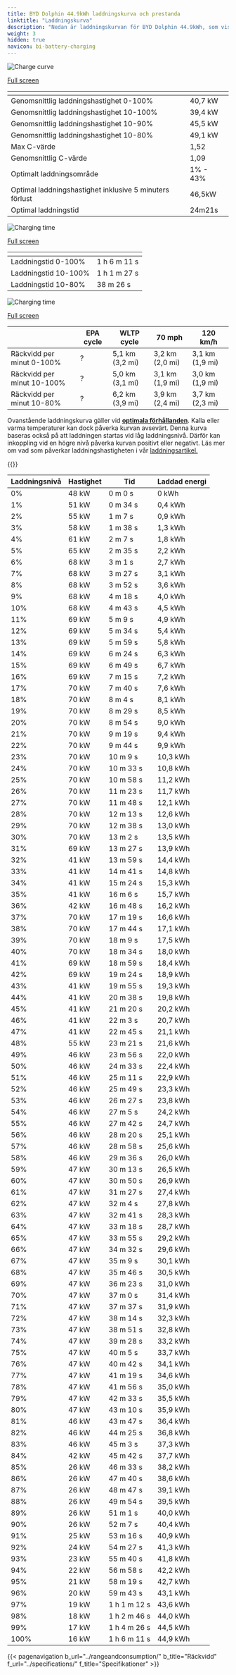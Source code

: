```yaml
---
title: BYD Dolphin 44.9kWh laddningskurva och prestanda
linktitle: "Laddningskurva"
description: "Nedan är laddningskurvan för BYD Dolphin 44.9kWh, som visar laddningshastigheten vid olika batterinivåer. Dessutom ger grafer för räckvidd och tid omfattande detaljer om laddningsprestanda."
weight: 3
hidden: true
navicon: bi-battery-charging
---
```

<!-- markdownlint-disable MD033 -->
<!-- markdownlint-disable MD010 -->
<img src="/images/nb-NO/models/byd/dolphin/dolphin_44.9kwh/chargingcurve.svg" alt="Charge curve" class="img-fluid">

[Full screen](/images/nb-NO/models/byd/dolphin/dolphin_44.9kwh/chargingcurve.svg)


<div class="table-responsive">
<table class="table table-striped border">
	<thead>
		<tr>
			<th>
			</th>
			<th>
			</th>
		</tr>
	</thead>
	<tbody>
		<tr>
			<td>
				Genomsnittlig laddningshastighet 0-100%
			</td>
			<td>
				40,7 kW
			</td>
		</tr>
		<tr>
			<td>
				Genomsnittlig laddningshastighet 10-100%
			</td>
			<td>
				39,4 kW
			</td>
		</tr>
		<tr>
			<td>
				Genomsnittlig laddningshastighet 10-90%
			</td>
			<td>
				45,5 kW
			</td>
		</tr>
		<tr>
			<td>
				Genomsnittlig laddningshastighet 10-80%
			</td>
			<td>
				49,1 kW
			</td>
		</tr>
		<tr>
			<td>
				Max C-värde
			</td>
			<td>
				1,52
			</td>
		</tr>
		<tr>
			<td>
				Genomsnittlig C-värde
			</td>
			<td>
				1,09
			</td>
		</tr>
		<tr>
			<td>
				Optimalt laddningsområde
			</td>
			<td>
				1% - 43%
			</td>
		</tr>
		<tr>
			<td>
				Optimal laddningshastighet inklusive 5 minuters förlust
			</td>
			<td>
				46,5kW
			</td>
		</tr>
		<tr>
			<td>
				Optimal laddningstid
			</td>
			<td>
				24m21s
			</td>
		</tr>
	</tbody>
</table>
</div>
<img src="/images/nb-NO/models/byd/dolphin/dolphin_44.9kwh/chargingtime.svg" alt="Charging time" class="img-fluid">

[Full screen](/images/nb-NO/models/byd/dolphin/dolphin_44.9kwh/chargingtime.svg)
<div class="table-responsive">
<table class="table table-striped border">
	<thead>
		<tr>
			<th>
			</th>
			<th>
			</th>
		</tr>
	</thead>
	<tbody>
		<tr>
			<td>
				Laddningstid 0-100%
			</td>
			<td>
				1 h 6 m 11 s
			</td>
		</tr>
		<tr>
			<td>
				Laddningstid 10-100%
			</td>
			<td>
				1 h 1 m 27 s
			</td>
		</tr>
		<tr>
			<td>
				Laddningstid 10-80%
			</td>
			<td>
				 38 m 26 s
			</td>
		</tr>
	</tbody>
</table>
</div>
<img src="/images/nb-NO/models/byd/dolphin/dolphin_44.9kwh/chargerangespeed.svg" alt="Charging time" class="img-fluid">

[Full screen](/images/nb-NO/models/byd/dolphin/dolphin_44.9kwh/chargerangespeed.svg)
<div class="table-responsive">
<table class="table table-striped border">
	<thead>
		<tr>
			<th>
			</th>
			<th>
				EPA cycle
			</th>
			<th>
				WLTP cycle
			</th>
			<th>
				70 mph
			</th>
			<th>
				120 km/h
			</th>
		</tr>
	</thead>
	<tbody>
		<tr>
			<td>
				Räckvidd per minut 0-100%
			</td>
			<td>
				?
			</td>
			<td>
				5,1 km (3,2 mi)
			</td>
			<td>
				3,2 km (2,0 mi)
			</td>
			<td>
				3,1 km (1,9 mi)
			</td>
		</tr>
		<tr>
			<td>
				Räckvidd per minut 10-100%
			</td>
			<td>
				?
			</td>
			<td>
				5,0 km (3,1 mi)
			</td>
			<td>
				3,1 km (1,9 mi)
			</td>
			<td>
				3,0 km (1,9 mi)
			</td>
		</tr>
		<tr>
			<td>
				Räckvidd per minut 10-80%
			</td>
			<td>
				?
			</td>
			<td>
				6,2 km (3,9 mi)
			</td>
			<td>
				3,9 km (2,4 mi)
			</td>
			<td>
				3,7 km (2,3 mi)
			</td>
		</tr>
	</tbody>
</table>
</div>


Ovanstående laddningskurva gäller vid **[optimala förhållanden](../../../../../technology/battery/charging/#temperature)**. Kalla eller varma temperaturer kan dock påverka kurvan avsevärt. Denna kurva baseras också på att laddningen startas vid låg laddningsnivå. Därför kan inkoppling vid en högre nivå påverka kurvan positivt eller negativt. Läs mer om vad som påverkar laddningshastigheten i vår [laddningsartikel.](../../../../../technology/battery/charging/)


{{<evkxdisplayaddarticle />}}
<div class="table-responsive">
<table class="table table-striped border">
	<thead>
		<tr>
			<th>
				Laddningsnivå
			</th>
			<th>
				Hastighet
			</th>
			<th>
				Tid
			</th>
			<th>
				Laddad energi
			</th>
		</tr>
	</thead>
	<tbody>
		<tr>
			<td>
				0%
			</td>
			<td>
				48 kW
			</td>
			<td>
				 0 m 0 s
			</td>
			<td>
				0 kWh
			</td>
		</tr>
		<tr>
			<td>
				1%
			</td>
			<td>
				51 kW
			</td>
			<td>
				 0 m 34 s
			</td>
			<td>
				0,4 kWh
			</td>
		</tr>
		<tr>
			<td>
				2%
			</td>
			<td>
				55 kW
			</td>
			<td>
				 1 m 7 s
			</td>
			<td>
				0,9 kWh
			</td>
		</tr>
		<tr>
			<td>
				3%
			</td>
			<td>
				58 kW
			</td>
			<td>
				 1 m 38 s
			</td>
			<td>
				1,3 kWh
			</td>
		</tr>
		<tr>
			<td>
				4%
			</td>
			<td>
				61 kW
			</td>
			<td>
				 2 m 7 s
			</td>
			<td>
				1,8 kWh
			</td>
		</tr>
		<tr>
			<td>
				5%
			</td>
			<td>
				65 kW
			</td>
			<td>
				 2 m 35 s
			</td>
			<td>
				2,2 kWh
			</td>
		</tr>
		<tr>
			<td>
				6%
			</td>
			<td>
				68 kW
			</td>
			<td>
				 3 m 1 s
			</td>
			<td>
				2,7 kWh
			</td>
		</tr>
		<tr>
			<td>
				7%
			</td>
			<td>
				68 kW
			</td>
			<td>
				 3 m 27 s
			</td>
			<td>
				3,1 kWh
			</td>
		</tr>
		<tr>
			<td>
				8%
			</td>
			<td>
				68 kW
			</td>
			<td>
				 3 m 52 s
			</td>
			<td>
				3,6 kWh
			</td>
		</tr>
		<tr>
			<td>
				9%
			</td>
			<td>
				68 kW
			</td>
			<td>
				 4 m 18 s
			</td>
			<td>
				4,0 kWh
			</td>
		</tr>
		<tr>
			<td>
				10%
			</td>
			<td>
				68 kW
			</td>
			<td>
				 4 m 43 s
			</td>
			<td>
				4,5 kWh
			</td>
		</tr>
		<tr>
			<td>
				11%
			</td>
			<td>
				69 kW
			</td>
			<td>
				 5 m 9 s
			</td>
			<td>
				4,9 kWh
			</td>
		</tr>
		<tr>
			<td>
				12%
			</td>
			<td>
				69 kW
			</td>
			<td>
				 5 m 34 s
			</td>
			<td>
				5,4 kWh
			</td>
		</tr>
		<tr>
			<td>
				13%
			</td>
			<td>
				69 kW
			</td>
			<td>
				 5 m 59 s
			</td>
			<td>
				5,8 kWh
			</td>
		</tr>
		<tr>
			<td>
				14%
			</td>
			<td>
				69 kW
			</td>
			<td>
				 6 m 24 s
			</td>
			<td>
				6,3 kWh
			</td>
		</tr>
		<tr>
			<td>
				15%
			</td>
			<td>
				69 kW
			</td>
			<td>
				 6 m 49 s
			</td>
			<td>
				6,7 kWh
			</td>
		</tr>
		<tr>
			<td>
				16%
			</td>
			<td>
				69 kW
			</td>
			<td>
				 7 m 15 s
			</td>
			<td>
				7,2 kWh
			</td>
		</tr>
		<tr>
			<td>
				17%
			</td>
			<td>
				70 kW
			</td>
			<td>
				 7 m 40 s
			</td>
			<td>
				7,6 kWh
			</td>
		</tr>
		<tr>
			<td>
				18%
			</td>
			<td>
				70 kW
			</td>
			<td>
				 8 m 4 s
			</td>
			<td>
				8,1 kWh
			</td>
		</tr>
		<tr>
			<td>
				19%
			</td>
			<td>
				70 kW
			</td>
			<td>
				 8 m 29 s
			</td>
			<td>
				8,5 kWh
			</td>
		</tr>
		<tr>
			<td>
				20%
			</td>
			<td>
				70 kW
			</td>
			<td>
				 8 m 54 s
			</td>
			<td>
				9,0 kWh
			</td>
		</tr>
		<tr>
			<td>
				21%
			</td>
			<td>
				70 kW
			</td>
			<td>
				 9 m 19 s
			</td>
			<td>
				9,4 kWh
			</td>
		</tr>
		<tr>
			<td>
				22%
			</td>
			<td>
				70 kW
			</td>
			<td>
				 9 m 44 s
			</td>
			<td>
				9,9 kWh
			</td>
		</tr>
		<tr>
			<td>
				23%
			</td>
			<td>
				70 kW
			</td>
			<td>
				 10 m 9 s
			</td>
			<td>
				10,3 kWh
			</td>
		</tr>
		<tr>
			<td>
				24%
			</td>
			<td>
				70 kW
			</td>
			<td>
				 10 m 33 s
			</td>
			<td>
				10,8 kWh
			</td>
		</tr>
		<tr>
			<td>
				25%
			</td>
			<td>
				70 kW
			</td>
			<td>
				 10 m 58 s
			</td>
			<td>
				11,2 kWh
			</td>
		</tr>
		<tr>
			<td>
				26%
			</td>
			<td>
				70 kW
			</td>
			<td>
				 11 m 23 s
			</td>
			<td>
				11,7 kWh
			</td>
		</tr>
		<tr>
			<td>
				27%
			</td>
			<td>
				70 kW
			</td>
			<td>
				 11 m 48 s
			</td>
			<td>
				12,1 kWh
			</td>
		</tr>
		<tr>
			<td>
				28%
			</td>
			<td>
				70 kW
			</td>
			<td>
				 12 m 13 s
			</td>
			<td>
				12,6 kWh
			</td>
		</tr>
		<tr>
			<td>
				29%
			</td>
			<td>
				70 kW
			</td>
			<td>
				 12 m 38 s
			</td>
			<td>
				13,0 kWh
			</td>
		</tr>
		<tr>
			<td>
				30%
			</td>
			<td>
				70 kW
			</td>
			<td>
				 13 m 2 s
			</td>
			<td>
				13,5 kWh
			</td>
		</tr>
		<tr>
			<td>
				31%
			</td>
			<td>
				69 kW
			</td>
			<td>
				 13 m 27 s
			</td>
			<td>
				13,9 kWh
			</td>
		</tr>
		<tr>
			<td>
				32%
			</td>
			<td>
				41 kW
			</td>
			<td>
				 13 m 59 s
			</td>
			<td>
				14,4 kWh
			</td>
		</tr>
		<tr>
			<td>
				33%
			</td>
			<td>
				41 kW
			</td>
			<td>
				 14 m 41 s
			</td>
			<td>
				14,8 kWh
			</td>
		</tr>
		<tr>
			<td>
				34%
			</td>
			<td>
				41 kW
			</td>
			<td>
				 15 m 24 s
			</td>
			<td>
				15,3 kWh
			</td>
		</tr>
		<tr>
			<td>
				35%
			</td>
			<td>
				41 kW
			</td>
			<td>
				 16 m 6 s
			</td>
			<td>
				15,7 kWh
			</td>
		</tr>
		<tr>
			<td>
				36%
			</td>
			<td>
				42 kW
			</td>
			<td>
				 16 m 48 s
			</td>
			<td>
				16,2 kWh
			</td>
		</tr>
		<tr>
			<td>
				37%
			</td>
			<td>
				70 kW
			</td>
			<td>
				 17 m 19 s
			</td>
			<td>
				16,6 kWh
			</td>
		</tr>
		<tr>
			<td>
				38%
			</td>
			<td>
				70 kW
			</td>
			<td>
				 17 m 44 s
			</td>
			<td>
				17,1 kWh
			</td>
		</tr>
		<tr>
			<td>
				39%
			</td>
			<td>
				70 kW
			</td>
			<td>
				 18 m 9 s
			</td>
			<td>
				17,5 kWh
			</td>
		</tr>
		<tr>
			<td>
				40%
			</td>
			<td>
				70 kW
			</td>
			<td>
				 18 m 34 s
			</td>
			<td>
				18,0 kWh
			</td>
		</tr>
		<tr>
			<td>
				41%
			</td>
			<td>
				69 kW
			</td>
			<td>
				 18 m 59 s
			</td>
			<td>
				18,4 kWh
			</td>
		</tr>
		<tr>
			<td>
				42%
			</td>
			<td>
				69 kW
			</td>
			<td>
				 19 m 24 s
			</td>
			<td>
				18,9 kWh
			</td>
		</tr>
		<tr>
			<td>
				43%
			</td>
			<td>
				41 kW
			</td>
			<td>
				 19 m 55 s
			</td>
			<td>
				19,3 kWh
			</td>
		</tr>
		<tr>
			<td>
				44%
			</td>
			<td>
				41 kW
			</td>
			<td>
				 20 m 38 s
			</td>
			<td>
				19,8 kWh
			</td>
		</tr>
		<tr>
			<td>
				45%
			</td>
			<td>
				41 kW
			</td>
			<td>
				 21 m 20 s
			</td>
			<td>
				20,2 kWh
			</td>
		</tr>
		<tr>
			<td>
				46%
			</td>
			<td>
				41 kW
			</td>
			<td>
				 22 m 3 s
			</td>
			<td>
				20,7 kWh
			</td>
		</tr>
		<tr>
			<td>
				47%
			</td>
			<td>
				41 kW
			</td>
			<td>
				 22 m 45 s
			</td>
			<td>
				21,1 kWh
			</td>
		</tr>
		<tr>
			<td>
				48%
			</td>
			<td>
				55 kW
			</td>
			<td>
				 23 m 21 s
			</td>
			<td>
				21,6 kWh
			</td>
		</tr>
		<tr>
			<td>
				49%
			</td>
			<td>
				46 kW
			</td>
			<td>
				 23 m 56 s
			</td>
			<td>
				22,0 kWh
			</td>
		</tr>
		<tr>
			<td>
				50%
			</td>
			<td>
				46 kW
			</td>
			<td>
				 24 m 33 s
			</td>
			<td>
				22,4 kWh
			</td>
		</tr>
		<tr>
			<td>
				51%
			</td>
			<td>
				46 kW
			</td>
			<td>
				 25 m 11 s
			</td>
			<td>
				22,9 kWh
			</td>
		</tr>
		<tr>
			<td>
				52%
			</td>
			<td>
				46 kW
			</td>
			<td>
				 25 m 49 s
			</td>
			<td>
				23,3 kWh
			</td>
		</tr>
		<tr>
			<td>
				53%
			</td>
			<td>
				46 kW
			</td>
			<td>
				 26 m 27 s
			</td>
			<td>
				23,8 kWh
			</td>
		</tr>
		<tr>
			<td>
				54%
			</td>
			<td>
				46 kW
			</td>
			<td>
				 27 m 5 s
			</td>
			<td>
				24,2 kWh
			</td>
		</tr>
		<tr>
			<td>
				55%
			</td>
			<td>
				46 kW
			</td>
			<td>
				 27 m 42 s
			</td>
			<td>
				24,7 kWh
			</td>
		</tr>
		<tr>
			<td>
				56%
			</td>
			<td>
				46 kW
			</td>
			<td>
				 28 m 20 s
			</td>
			<td>
				25,1 kWh
			</td>
		</tr>
		<tr>
			<td>
				57%
			</td>
			<td>
				46 kW
			</td>
			<td>
				 28 m 58 s
			</td>
			<td>
				25,6 kWh
			</td>
		</tr>
		<tr>
			<td>
				58%
			</td>
			<td>
				46 kW
			</td>
			<td>
				 29 m 36 s
			</td>
			<td>
				26,0 kWh
			</td>
		</tr>
		<tr>
			<td>
				59%
			</td>
			<td>
				47 kW
			</td>
			<td>
				 30 m 13 s
			</td>
			<td>
				26,5 kWh
			</td>
		</tr>
		<tr>
			<td>
				60%
			</td>
			<td>
				47 kW
			</td>
			<td>
				 30 m 50 s
			</td>
			<td>
				26,9 kWh
			</td>
		</tr>
		<tr>
			<td>
				61%
			</td>
			<td>
				47 kW
			</td>
			<td>
				 31 m 27 s
			</td>
			<td>
				27,4 kWh
			</td>
		</tr>
		<tr>
			<td>
				62%
			</td>
			<td>
				47 kW
			</td>
			<td>
				 32 m 4 s
			</td>
			<td>
				27,8 kWh
			</td>
		</tr>
		<tr>
			<td>
				63%
			</td>
			<td>
				47 kW
			</td>
			<td>
				 32 m 41 s
			</td>
			<td>
				28,3 kWh
			</td>
		</tr>
		<tr>
			<td>
				64%
			</td>
			<td>
				47 kW
			</td>
			<td>
				 33 m 18 s
			</td>
			<td>
				28,7 kWh
			</td>
		</tr>
		<tr>
			<td>
				65%
			</td>
			<td>
				47 kW
			</td>
			<td>
				 33 m 55 s
			</td>
			<td>
				29,2 kWh
			</td>
		</tr>
		<tr>
			<td>
				66%
			</td>
			<td>
				47 kW
			</td>
			<td>
				 34 m 32 s
			</td>
			<td>
				29,6 kWh
			</td>
		</tr>
		<tr>
			<td>
				67%
			</td>
			<td>
				47 kW
			</td>
			<td>
				 35 m 9 s
			</td>
			<td>
				30,1 kWh
			</td>
		</tr>
		<tr>
			<td>
				68%
			</td>
			<td>
				47 kW
			</td>
			<td>
				 35 m 46 s
			</td>
			<td>
				30,5 kWh
			</td>
		</tr>
		<tr>
			<td>
				69%
			</td>
			<td>
				47 kW
			</td>
			<td>
				 36 m 23 s
			</td>
			<td>
				31,0 kWh
			</td>
		</tr>
		<tr>
			<td>
				70%
			</td>
			<td>
				47 kW
			</td>
			<td>
				 37 m 0 s
			</td>
			<td>
				31,4 kWh
			</td>
		</tr>
		<tr>
			<td>
				71%
			</td>
			<td>
				47 kW
			</td>
			<td>
				 37 m 37 s
			</td>
			<td>
				31,9 kWh
			</td>
		</tr>
		<tr>
			<td>
				72%
			</td>
			<td>
				47 kW
			</td>
			<td>
				 38 m 14 s
			</td>
			<td>
				32,3 kWh
			</td>
		</tr>
		<tr>
			<td>
				73%
			</td>
			<td>
				47 kW
			</td>
			<td>
				 38 m 51 s
			</td>
			<td>
				32,8 kWh
			</td>
		</tr>
		<tr>
			<td>
				74%
			</td>
			<td>
				47 kW
			</td>
			<td>
				 39 m 28 s
			</td>
			<td>
				33,2 kWh
			</td>
		</tr>
		<tr>
			<td>
				75%
			</td>
			<td>
				47 kW
			</td>
			<td>
				 40 m 5 s
			</td>
			<td>
				33,7 kWh
			</td>
		</tr>
		<tr>
			<td>
				76%
			</td>
			<td>
				47 kW
			</td>
			<td>
				 40 m 42 s
			</td>
			<td>
				34,1 kWh
			</td>
		</tr>
		<tr>
			<td>
				77%
			</td>
			<td>
				47 kW
			</td>
			<td>
				 41 m 19 s
			</td>
			<td>
				34,6 kWh
			</td>
		</tr>
		<tr>
			<td>
				78%
			</td>
			<td>
				47 kW
			</td>
			<td>
				 41 m 56 s
			</td>
			<td>
				35,0 kWh
			</td>
		</tr>
		<tr>
			<td>
				79%
			</td>
			<td>
				47 kW
			</td>
			<td>
				 42 m 33 s
			</td>
			<td>
				35,5 kWh
			</td>
		</tr>
		<tr>
			<td>
				80%
			</td>
			<td>
				47 kW
			</td>
			<td>
				 43 m 10 s
			</td>
			<td>
				35,9 kWh
			</td>
		</tr>
		<tr>
			<td>
				81%
			</td>
			<td>
				46 kW
			</td>
			<td>
				 43 m 47 s
			</td>
			<td>
				36,4 kWh
			</td>
		</tr>
		<tr>
			<td>
				82%
			</td>
			<td>
				46 kW
			</td>
			<td>
				 44 m 25 s
			</td>
			<td>
				36,8 kWh
			</td>
		</tr>
		<tr>
			<td>
				83%
			</td>
			<td>
				46 kW
			</td>
			<td>
				 45 m 3 s
			</td>
			<td>
				37,3 kWh
			</td>
		</tr>
		<tr>
			<td>
				84%
			</td>
			<td>
				42 kW
			</td>
			<td>
				 45 m 42 s
			</td>
			<td>
				37,7 kWh
			</td>
		</tr>
		<tr>
			<td>
				85%
			</td>
			<td>
				26 kW
			</td>
			<td>
				 46 m 33 s
			</td>
			<td>
				38,2 kWh
			</td>
		</tr>
		<tr>
			<td>
				86%
			</td>
			<td>
				26 kW
			</td>
			<td>
				 47 m 40 s
			</td>
			<td>
				38,6 kWh
			</td>
		</tr>
		<tr>
			<td>
				87%
			</td>
			<td>
				26 kW
			</td>
			<td>
				 48 m 47 s
			</td>
			<td>
				39,1 kWh
			</td>
		</tr>
		<tr>
			<td>
				88%
			</td>
			<td>
				26 kW
			</td>
			<td>
				 49 m 54 s
			</td>
			<td>
				39,5 kWh
			</td>
		</tr>
		<tr>
			<td>
				89%
			</td>
			<td>
				26 kW
			</td>
			<td>
				 51 m 1 s
			</td>
			<td>
				40,0 kWh
			</td>
		</tr>
		<tr>
			<td>
				90%
			</td>
			<td>
				26 kW
			</td>
			<td>
				 52 m 7 s
			</td>
			<td>
				40,4 kWh
			</td>
		</tr>
		<tr>
			<td>
				91%
			</td>
			<td>
				25 kW
			</td>
			<td>
				 53 m 16 s
			</td>
			<td>
				40,9 kWh
			</td>
		</tr>
		<tr>
			<td>
				92%
			</td>
			<td>
				24 kW
			</td>
			<td>
				 54 m 27 s
			</td>
			<td>
				41,3 kWh
			</td>
		</tr>
		<tr>
			<td>
				93%
			</td>
			<td>
				23 kW
			</td>
			<td>
				 55 m 40 s
			</td>
			<td>
				41,8 kWh
			</td>
		</tr>
		<tr>
			<td>
				94%
			</td>
			<td>
				22 kW
			</td>
			<td>
				 56 m 58 s
			</td>
			<td>
				42,2 kWh
			</td>
		</tr>
		<tr>
			<td>
				95%
			</td>
			<td>
				21 kW
			</td>
			<td>
				 58 m 19 s
			</td>
			<td>
				42,7 kWh
			</td>
		</tr>
		<tr>
			<td>
				96%
			</td>
			<td>
				20 kW
			</td>
			<td>
				 59 m 43 s
			</td>
			<td>
				43,1 kWh
			</td>
		</tr>
		<tr>
			<td>
				97%
			</td>
			<td>
				19 kW
			</td>
			<td>
				1 h 1 m 12 s
			</td>
			<td>
				43,6 kWh
			</td>
		</tr>
		<tr>
			<td>
				98%
			</td>
			<td>
				18 kW
			</td>
			<td>
				1 h 2 m 46 s
			</td>
			<td>
				44,0 kWh
			</td>
		</tr>
		<tr>
			<td>
				99%
			</td>
			<td>
				17 kW
			</td>
			<td>
				1 h 4 m 26 s
			</td>
			<td>
				44,5 kWh
			</td>
		</tr>
		<tr>
			<td>
				100%
			</td>
			<td>
				16 kW
			</td>
			<td>
				1 h 6 m 11 s
			</td>
			<td>
				44,9 kWh
			</td>
		</tr>
	</tbody>
</table>
</div>


{{< pagenavigation b_url="../rangeandconsumption/" b_title="Räckvidd" f_url="../specifications/" f_title="Specifikationer" >}}
